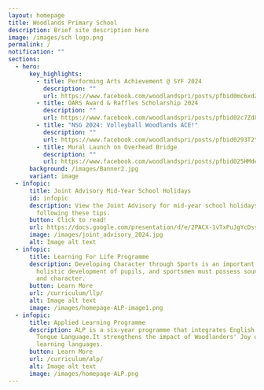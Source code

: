 ```yaml
---
layout: homepage
title: Woodlands Primary School
description: Brief site description here
image: /images/sch logo.png
permalink: /
notification: ""
sections:
  - hero:
      key_highlights:
        - title: Performing Arts Achievement @ SYF 2024
          description: ""
          url: https://www.facebook.com/woodlandspri/posts/pfbid0mc6xdZxuckfehyo2c9k3B6pzuEj4ywYFXBMRDi9wd4F1TezjRwezSosLeF9rx7VMl
        - title: OARS Award & Raffles Scholarship 2024
          description: ""
          url: https://www.facebook.com/woodlandspri/posts/pfbid02c7Zd8apESvxnX4sPNUAy8jq5NUfQQfWW9edcvqW9Xhh5qgkR5SZ9DMTcVBM9D88Vl
        - title: "NSG 2024: Volleyball Woodlands ACE!"
          description: ""
          url: https://www.facebook.com/woodlandspri/posts/pfbid0293T2YpzRGxLUFhBPFwWkh5uugXUGjeVAFvop4cQXYrVMxiaf97m51USGwFn7cgAAl
        - title: Mural Launch on Overhead Bridge
          description: ""
          url: https://www.facebook.com/woodlandspri/posts/pfbid025HMdes9PUwVp2bzdDhE4kCviJXtMpsd1peZUKBR9t55AeE4AauMthYqeECTNVhAtl
      background: /images/Banner2.jpg
      variant: image
  - infopic:
      title: Joint Advisory Mid-Year School Holidays
      id: infopic
      description: View the Joint Advisory for mid-year school holidays. Stay safe by
        following these tips.
      button: Click to read!
      url: https://docs.google.com/presentation/d/e/2PACX-1vTxPuJgYcDssi8Lz3hcHDhk4qB-KZfdtuf96LKnAm4MsSsl5hWMeeYQTZM2haiMLA/pub?start=false&loop=false&delayms=3000
      image: /images/joint_advisory_2024.jpg
      alt: Image alt text
  - infopic:
      title: Learning For Life Programme
      description: Developing Character through Sports is an important component of
        holistic development of pupils, and sportsmen must possess sound values
        and character.
      button: Learn More
      url: /curriculum/llp/
      alt: Image alt text
      image: /images/homepage-ALP-image1.png
  - infopic:
      title: Applied Learning Programme
      description: ALP is a six-year programme that integrates English and Mother
        Tongue Language.It strengthens the impact of Woodlanders' Joy of
        learning languages.
      button: Learn More
      url: /curriculum/alp/
      alt: Image alt text
      image: /images/homepage-ALP.png
---
```

